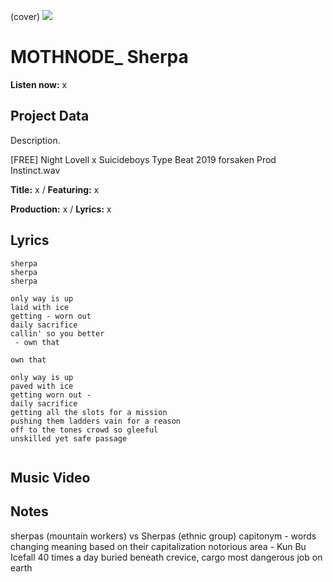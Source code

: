 (cover) ![](57175019_319474918741616_8502199518755923887_n.jpg)

# MOTHNODE_ Sherpa

**Listen now:** x

## Project Data

Description.

[FREE] Night Lovell x Suicideboys Type Beat 2019  forsaken  Prod Instinct.wav


**Title:** x / **Featuring:** x

**Production:** x / **Lyrics:** x

## Lyrics

```
sherpa
sherpa
sherpa

only way is up
laid with ice
getting - worn out 
daily sacrifice
callin' so you better
 - own that
 
own that

only way is up
paved with ice
getting worn out - 
daily sacrifice
getting all the slots for a mission
pushing them ladders vain for a reason
off to the tones crowd so gleeful 
unskilled yet safe passage


```

## Music Video


## Notes
sherpas (mountain workers) vs Sherpas (ethnic group)
capitonym - words changing meaning based on their capitalization
notorious area - Kun Bu Icefall
40 times a day
buried beneath
crevice, cargo 
most dangerous job on earth
